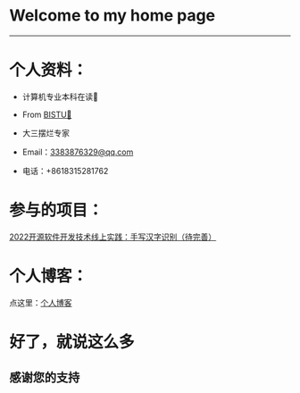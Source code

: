 # Welcome to my home page

---

# 个人资料：

- 计算机专业本科在读📖
- From [BISTU🏫](https://www.bistu.edu.cn/)
- 大三摆烂专家
- Email：3383876329@qq.com

- 电话：+8618315281762

# 参与的项目：

[2022开源软件开发技术线上实践：手写汉字识别（待完善）](https://github.com/Bistu-OSSDT-2022/Legendr)

# 个人博客：

点这里：[个人博客](https://sniffstherose.github.io/)

# 好了，就说这么多

## 感谢您的支持



<!---
sniffstherose/sniffstherose is a ✨ special ✨ repository because its `README.md` (this file) appears on your GitHub profile.
You can click the Preview link to take a look at your changes.
--->
